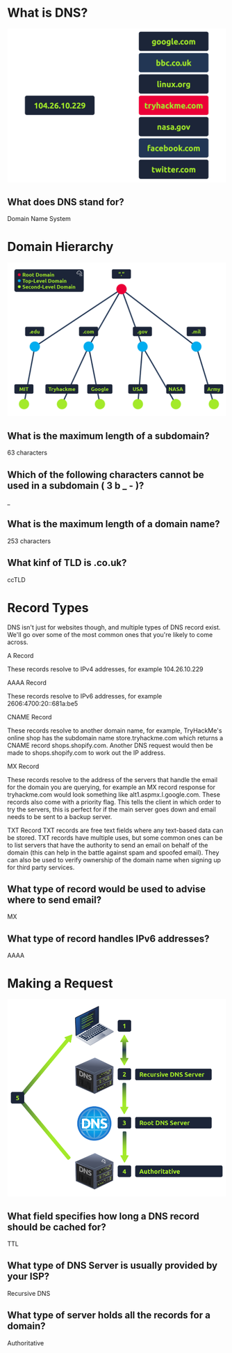 # What is DNS?

![dns](dns.png)

## What does DNS stand for?

Domain Name System

# Domain Hierarchy

![DH](hierarchy.png)

## What is the maximum length of a subdomain?

63 characters

## Which of the following characters cannot be used in a subdomain ( 3 b _ - )?

_

## What is the maximum length of a domain name?

253 characters

## What kinf of TLD is .co.uk?

ccTLD

# Record Types

DNS isn't just for websites though, and multiple types of DNS record exist. We'll go over some of the most common ones that you're likely to come across.

A Record

These records resolve to IPv4 addresses, for example 104.26.10.229

AAAA Record

These records resolve to IPv6 addresses, for example 2606:4700:20::681a:be5

CNAME Record

These records resolve to another domain name, for example, TryHackMe's online shop has the subdomain name store.tryhackme.com which returns a CNAME record shops.shopify.com. Another DNS request would then be made to shops.shopify.com to work out the IP address.

MX Record

These records resolve to the address of the servers that handle the email for the domain you are querying, for example an MX record response for tryhackme.com would look something like alt1.aspmx.l.google.com. These records also come with a priority flag. This tells the client in which order to try the servers, this is perfect for if the main server goes down and email needs to be sent to a backup server.

TXT Record
TXT records are free text fields where any text-based data can be stored. TXT records have multiple uses, but some common ones can be to list servers that have the authority to send an email on behalf of the domain (this can help in the battle against spam and spoofed email). They can also be used to verify ownership of the domain name when signing up for third party services.

## What type of record would be used to advise where to send email?

MX

## What type of record handles IPv6 addresses?

AAAA

# Making a Request

![MR](request.png)

## What field specifies how long a DNS record should be cached for?

TTL

## What type of DNS Server is usually provided by your ISP?

Recursive DNS

## What type of server holds all the records for a domain?

Authoritative